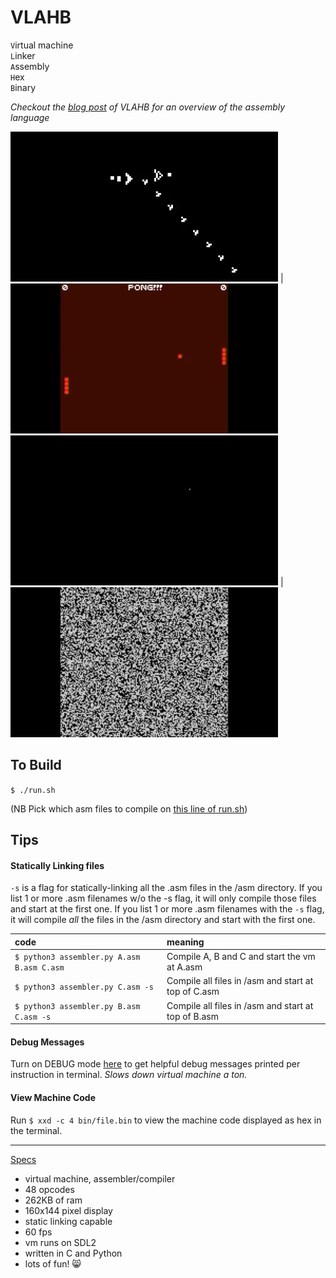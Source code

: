 # VLAHB
`V`irtual machine<br>
`L`inker<br>
`A`ssembly<br>
`H`ex<br>
`B`inary<br>

_Checkout the [blog post](http://adamkulidjian.com/2019/11/13/vlahb.html) of _VLAHB_ for an overview of the assembly language_

![Image](gifs/conway2.gif) | ![Image](gifs/pong2.gif) <br>
![Image](gifs/ball2.gif) |  ![Image](gifs/noise2.gif)

## To Build

`$ ./run.sh`

(NB Pick which asm files to compile on [this line of run.sh](https://github.com/Kully/VLAHB/blob/master/run.sh#L3))

## Tips

#### Statically Linking files
`-s` is a flag for statically-linking all the .asm files in the /asm directory. If you list 1 or more .asm filenames w/o the -s flag, it will only compile those files and start at the first one. If you list 1 or more .asm filenames with the `-s` flag, it will compile _all_ the files in the /asm directory and start with the first one.

| code | meaning |
|:-------|:------|
| `$ python3 assembler.py A.asm B.asm C.asm` | Compile A, B and C and start the vm at A.asm |
| `$ python3 assembler.py C.asm -s` | Compile all files in /asm and start at top of C.asm |
| `$ python3 assembler.py B.asm C.asm -s` | Compile all files in /asm and start at top of B.asm |

#### Debug Messages
Turn on DEBUG mode [here](https://github.com/Kully/VLAHB/blob/master/vm.c#L17) to get helpful debug messages printed per instruction in terminal. _Slows down virtual machine a ton._

#### View Machine Code
Run `$ xxd -c 4 bin/file.bin` to view the machine code displayed as hex in the terminal.

---

<u>Specs</u>

- virtual machine, assembler/compiler
- 48 opcodes
- 262KB of ram
- 160x144 pixel display
- static linking capable
- 60 fps
- vm runs on SDL2
- written in C and Python
- lots of fun! :smile_cat:
